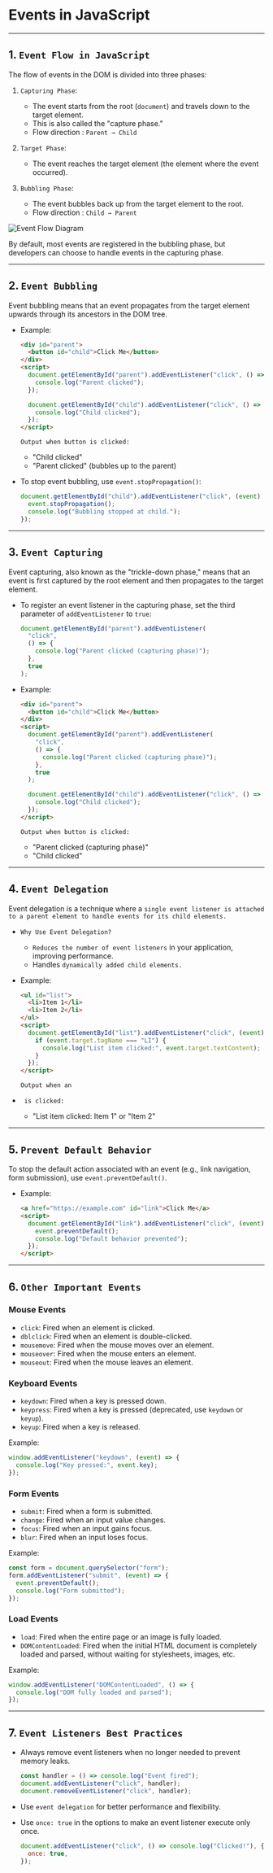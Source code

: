 # Events in JavaScript

---

## 1. `Event Flow in JavaScript`

The flow of events in the DOM is divided into three phases:

1. `Capturing Phase`:

   - The event starts from the root (`document`) and travels down to the target element.
   - This is also called the "capture phase."
   - Flow direction : `Parent → Child`

2. `Target Phase`:

   - The event reaches the target element (the element where the event occurred).

3. `Bubbling Phase`:
   - The event bubbles back up from the target element to the root.
   - Flow direction : `Child → Parent`

![Event Flow Diagram](https://developer.mozilla.org/en-US/docs/Learn/JavaScript/Building_blocks/Events/event_flow.svg)

By default, most events are registered in the bubbling phase, but developers can choose to handle events in the capturing phase.

---

## 2. `Event Bubbling`

Event bubbling means that an event propagates from the target element upwards through its ancestors in the DOM tree.

- Example:

  ```html
  <div id="parent">
    <button id="child">Click Me</button>
  </div>
  <script>
    document.getElementById("parent").addEventListener("click", () => {
      console.log("Parent clicked");
    });

    document.getElementById("child").addEventListener("click", () => {
      console.log("Child clicked");
    });
  </script>
  ```

  `Output when button is clicked:`

  - "Child clicked"
  - "Parent clicked" (bubbles up to the parent)

- To stop event bubbling, use `event.stopPropagation()`:
  ```javascript
  document.getElementById("child").addEventListener("click", (event) => {
    event.stopPropagation();
    console.log("Bubbling stopped at child.");
  });
  ```

---

## 3. `Event Capturing`

Event capturing, also known as the "trickle-down phase," means that an event is first captured by the root element and then propagates to the target element.

- To register an event listener in the capturing phase, set the third parameter of `addEventListener` to `true`:

  ```javascript
  document.getElementById("parent").addEventListener(
    "click",
    () => {
      console.log("Parent clicked (capturing phase)");
    },
    true
  );
  ```

- Example:

  ```html
  <div id="parent">
    <button id="child">Click Me</button>
  </div>
  <script>
    document.getElementById("parent").addEventListener(
      "click",
      () => {
        console.log("Parent clicked (capturing phase)");
      },
      true
    );

    document.getElementById("child").addEventListener("click", () => {
      console.log("Child clicked");
    });
  </script>
  ```

  `Output when button is clicked:`

  - "Parent clicked (capturing phase)"
  - "Child clicked"

---

## 4. `Event Delegation`

Event delegation is a technique where a `single event listener is attached to a parent element to handle events for its child elements.`

- `Why Use Event Delegation?`

  - `Reduces the number of event listeners` in your application, improving performance.
  - Handles `dynamically added child elements.`

- Example:
  ```html
  <ul id="list">
    <li>Item 1</li>
    <li>Item 2</li>
  </ul>
  <script>
    document.getElementById("list").addEventListener("click", (event) => {
      if (event.target.tagName === "LI") {
        console.log("List item clicked:", event.target.textContent);
      }
    });
  </script>
  ```
  `Output when an `<li>` is clicked:`
  - "List item clicked: Item 1" or "Item 2"

---

## 5. `Prevent Default Behavior`

To stop the default action associated with an event (e.g., link navigation, form submission), use `event.preventDefault()`.

- Example:
  ```html
  <a href="https://example.com" id="link">Click Me</a>
  <script>
    document.getElementById("link").addEventListener("click", (event) => {
      event.preventDefault();
      console.log("Default behavior prevented");
    });
  </script>
  ```

---

## 6. `Other Important Events`

### Mouse Events

- `click`: Fired when an element is clicked.
- `dblclick`: Fired when an element is double-clicked.
- `mousemove`: Fired when the mouse moves over an element.
- `mouseover`: Fired when the mouse enters an element.
- `mouseout`: Fired when the mouse leaves an element.

### Keyboard Events

- `keydown`: Fired when a key is pressed down.
- `keypress`: Fired when a key is pressed (deprecated, use `keydown` or `keyup`).
- `keyup`: Fired when a key is released.

Example:

```javascript
window.addEventListener("keydown", (event) => {
  console.log("Key pressed:", event.key);
});
```

### Form Events

- `submit`: Fired when a form is submitted.
- `change`: Fired when an input value changes.
- `focus`: Fired when an input gains focus.
- `blur`: Fired when an input loses focus.

Example:

```javascript
const form = document.querySelector("form");
form.addEventListener("submit", (event) => {
  event.preventDefault();
  console.log("Form submitted");
});
```

### Load Events

- `load`: Fired when the entire page or an image is fully loaded.
- `DOMContentLoaded`: Fired when the initial HTML document is completely loaded and parsed, without waiting for stylesheets, images, etc.

Example:

```javascript
window.addEventListener("DOMContentLoaded", () => {
  console.log("DOM fully loaded and parsed");
});
```

---

## 7. `Event Listeners Best Practices`

- Always remove event listeners when no longer needed to prevent memory leaks.

  ```javascript
  const handler = () => console.log("Event fired");
  document.addEventListener("click", handler);
  document.removeEventListener("click", handler);
  ```

- Use `event delegation` for better performance and flexibility.
- Use `once: true` in the options to make an event listener execute only once.
  ```javascript
  document.addEventListener("click", () => console.log("Clicked!"), {
    once: true,
  });
  ```

